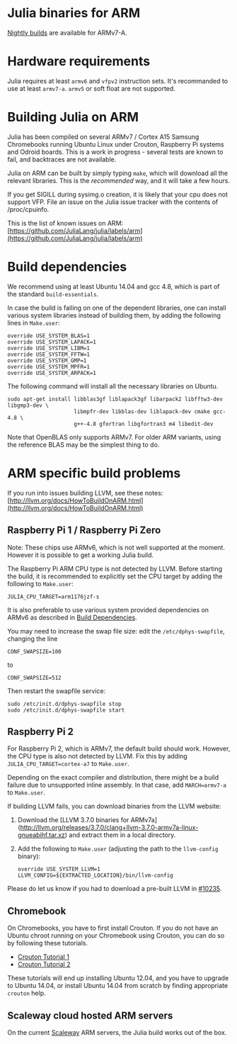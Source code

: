 # Julia binaries for ARM

[Nightly builds](https://status.julialang.org/download/linux-arm) are
available for ARMv7-A.

# Hardware requirements

Julia requires at least `armv6` and `vfpv2` instruction sets. It's recommanded
to use at least `armv7-a`. `armv5` or soft float are not supported.

# Building Julia on ARM

Julia has been compiled on several ARMv7 / Cortex A15 Samsung
Chromebooks running Ubuntu Linux under Crouton, Raspberry Pi systems
and Odroid boards. This is a work in progress - several tests are
known to fail, and backtraces are not available.

Julia on ARM can be built by simply typing `make`, which will download all
the relevant libraries. This is the *recommended* way, and it will take a
few hours.

If you get SIGILL during sysimg.o creation, it is likely that your cpu
does not support VFP.  File an issue on the Julia issue tracker with
the contents of /proc/cpuinfo.

This is the list of known issues on ARM:
 [https://github.com/JuliaLang/julia/labels/arm](https://github.com/JuliaLang/julia/labels/arm)

# Build dependencies

We recommend using at least Ubuntu 14.04 and gcc 4.8, which is part of the
standard `build-essentials`.

In case the build is failing on one of the dependent libraries, one
can install various system libraries instead of building them, by
adding the following lines in `Make.user`:

````
override USE_SYSTEM_BLAS=1
override USE_SYSTEM_LAPACK=1
override USE_SYSTEM_LIBM=1
override USE_SYSTEM_FFTW=1
override USE_SYSTEM_GMP=1
override USE_SYSTEM_MPFR=1
override USE_SYSTEM_ARPACK=1
````

The following command will install all the necessary libraries on Ubuntu.

````
sudo apt-get install libblas3gf liblapack3gf libarpack2 libfftw3-dev libgmp3-dev \
                     libmpfr-dev libblas-dev liblapack-dev cmake gcc-4.8 \
                     g++-4.8 gfortran libgfortran3 m4 libedit-dev
````

Note that OpenBLAS only supports ARMv7. For older ARM variants, using the reference BLAS
may be the simplest thing to do.

# ARM specific build problems

If you run into issues building LLVM, see these notes:
[http://llvm.org/docs/HowToBuildOnARM.html](http://llvm.org/docs/HowToBuildOnARM.html)

## Raspberry Pi 1 / Raspberry Pi Zero

Note: These chips use ARMv6, which is not well supported at the moment. However it is
possible to get a working Julia build.

The Raspberry Pi ARM CPU type is not detected by LLVM.  Before starting the
build, it is recommended to explicitly set the CPU target by adding the
following to `Make.user`:

````
JULIA_CPU_TARGET=arm1176jzf-s
````

It is also preferable to use various system provided dependencies on
ARMv6 as described in [Build Dependencies](#build-dependencies).

You may need to increase the swap file size: edit the `/etc/dphys-swapfile`, changing the line

    CONF_SWAPSIZE=100

to

    CONF_SWAPSIZE=512

Then restart the swapfile service:

    sudo /etc/init.d/dphys-swapfile stop
    sudo /etc/init.d/dphys-swapfile start

## Raspberry Pi 2

For Raspberry Pi 2, which is ARMv7, the default build should work. However, the
CPU type is also not detected by LLVM. Fix this by adding
`JULIA_CPU_TARGET=cortex-a7` to `Make.user`.

Depending on the exact compiler and distribution, there might be a build failure
due to unsupported inline assembly. In that case, add `MARCH=armv7-a` to
`Make.user`.

If building LLVM fails, you can download binaries from the LLVM website:

1.  Download the [LLVM 3.7.0 binaries for ARMv7a] (http://llvm.org/releases/3.7.0/clang+llvm-3.7.0-armv7a-linux-gnueabihf.tar.xz) and extract them in a local directory.
2. Add the following to `Make.user` (adjusting the path to the `llvm-config` binary):

    ```
    override USE_SYSTEM_LLVM=1
    LLVM_CONFIG=${EXTRACTED_LOCATION}/bin/llvm-config
    ```

Please do let us know if you had to download a pre-built LLVM in [#10235](https://github.com/JuliaLang/julia/issues/10235).

## Chromebook

On Chromebooks, you have to first install Crouton.  If you do not have
an Ubuntu chroot running on your Chromebook using Crouton, you can do
so by following these tutorials.

- [Crouton Tutorial 1](http://www.howtogeek.com/162120/how-to-install-ubuntu-linux-on-your-chromebook-with-crouton/)
- [Crouton Tutorial 2](http://lifehacker.com/how-to-install-linux-on-a-chromebook-and-unlock-its-ful-509039343)

These tutorials will end up installing Ubuntu 12.04, and you have to
upgrade to Ubuntu 14.04, or install Ubuntu 14.04 from scratch by
finding appropriate `crouton` help.

## Scaleway cloud hosted ARM servers

On the current [Scaleway](http://scaleway.com) ARM servers, the Julia
build works out of the box.

